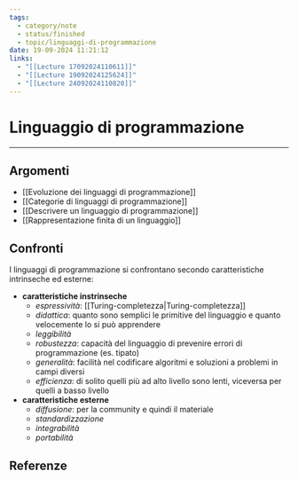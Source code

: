 ```yaml
---
tags:
  - category/note
  - status/finished
  - topic/linguaggi-di-programmazione
date: 19-09-2024 11:21:12
links:
  - "[[Lecture 17092024110611]]"
  - "[[Lecture 19092024125624]]"
  - "[[Lecture 24092024110820]]"
---
```

# Linguaggio di programmazione
---
## Argomenti
- [[Evoluzione dei linguaggi di programmazione]]
- [[Categorie di linguaggi di programmazione]]
- [[Descrivere un linguaggio di programmazione]]
- [[Rappresentazione finita di un linguaggio]]

## Confronti
I linguaggi di programmazione si confrontano secondo caratteristiche intrinseche ed esterne:
- **caratteristiche instrinseche**
	- _espressività_: [[Turing-completezza|Turing-completezza]]
	- _didattica_: quanto sono semplici le primitive del linguaggio e quanto velocemente lo si può apprendere
	- _leggibilità_
	- _robustezza_: capacità del linguaggio di prevenire errori di programmazione (es. tipato)
	- _generalità_: facilità nel codificare algoritmi e soluzioni a problemi in campi diversi
	- _efficienza_: di solito quelli più ad alto livello sono lenti, viceversa per quelli a basso livello
- **caratteristiche esterne**
	- _diffusione_: per la community e quindi il materiale
	- _standardizzazione_
	- _integrabilità_
	- _portabilità_

## Referenze